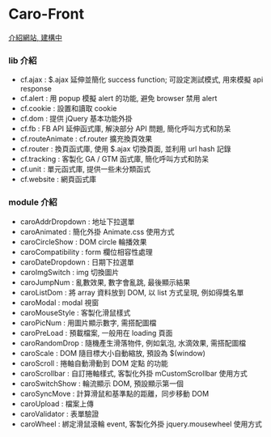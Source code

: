 # Caro-Front
   
[介紹網站, 建構中](https://carozozo.github.io/caro-front/)   
   
### lib 介紹
- cf.ajax : $.ajax 延伸並簡化 success function; 可設定測試模式, 用來模擬 api response
- cf.alert : 用 popup 模擬 alert 的功能, 避免 browser 禁用 alert
- cf.cookie : 設置和讀取 cookie
- cf.dom : 提供 jQuery 基本功能外掛
- cf.fb : FB API 延伸函式庫, 解決部分 API 問題, 簡化呼叫方式和防呆
- cf.routeAnimate : cf.router 擴充換頁效果
- cf.router : 換頁函式庫, 使用 $.ajax 切換頁面, 並利用 url hash 記錄
- cf.tracking : 客製化 GA / GTM 函式庫, 簡化呼叫方式和防呆
- cf.unit : 單元函式庫, 提供一些未分類函式
- cf.website : 網頁函式庫

### module 介紹
- caroAddrDropdown : 地址下拉選單
- caroAnimated : 簡化外掛 Animate.css 使用方式
- caroCircleShow : DOM circle 輪播效果
- caroCompatibility : form 欄位相容性處理
- caroDateDropdown : 日期下拉選單
- caroImgSwitch : img 切換圖片
- caroJumpNum : 亂數效果, 數字會亂跳, 最後顯示結果
- caroListDom : 將 array 資料放到 DOM, 以 list 方式呈現, 例如得獎名單
- caroModal : modal 視窗
- caroMouseStyle : 客製化滑鼠樣式
- caroPicNum : 用圖片顯示數字, 需搭配圖檔
- caroPreLoad : 預載檔案, 一般用在 loading 頁面
- caroRandomDrop : 隨機產生滑落物件, 例如氣泡, 水滴效果, 需搭配圖檔
- caroScale : DOM 隨目標大小自動縮放, 預設為 $(window)
- caroScroll : 捲軸自動滑動到 DOM 定點 的功能
- caroScrollbar : 自訂捲軸樣式, 客製化外掛 mCustomScrollbar 使用方式
- caroSwitchShow : 輪流顯示 DOM, 預設顯示第一個
- caroSyncMove : 計算滑鼠和基準點的距離，同步移動 DOM
- caroUpload : 檔案上傳
- caroValidator : 表單驗證
- caroWheel : 綁定滑鼠滾輪 event, 客製化外掛 jquery.mousewheel 使用方式